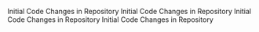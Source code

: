 Initial Code Changes in Repository
Initial Code Changes in Repository
Initial Code Changes in Repository
Initial Code Changes in Repository

